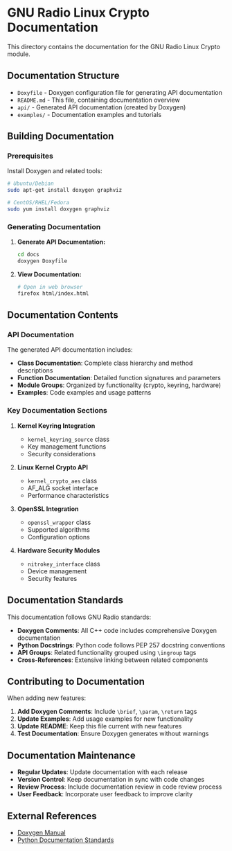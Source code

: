 # GNU Radio Linux Crypto Documentation

This directory contains the documentation for the GNU Radio Linux Crypto module.

## Documentation Structure

- `Doxyfile` - Doxygen configuration file for generating API documentation
- `README.md` - This file, containing documentation overview
- `api/` - Generated API documentation (created by Doxygen)
- `examples/` - Documentation examples and tutorials

## Building Documentation

### Prerequisites

Install Doxygen and related tools:

```bash
# Ubuntu/Debian
sudo apt-get install doxygen graphviz

# CentOS/RHEL/Fedora
sudo yum install doxygen graphviz
```

### Generating Documentation

1. **Generate API Documentation:**
   ```bash
   cd docs
   doxygen Doxyfile
   ```

2. **View Documentation:**
   ```bash
   # Open in web browser
   firefox html/index.html
   ```

## Documentation Contents

### API Documentation

The generated API documentation includes:

- **Class Documentation**: Complete class hierarchy and method descriptions
- **Function Documentation**: Detailed function signatures and parameters
- **Module Groups**: Organized by functionality (crypto, keyring, hardware)
- **Examples**: Code examples and usage patterns

### Key Documentation Sections

1. **Kernel Keyring Integration**
   - `kernel_keyring_source` class
   - Key management functions
   - Security considerations

2. **Linux Kernel Crypto API**
   - `kernel_crypto_aes` class
   - AF_ALG socket interface
   - Performance characteristics

3. **OpenSSL Integration**
   - `openssl_wrapper` class
   - Supported algorithms
   - Configuration options

4. **Hardware Security Modules**
   - `nitrokey_interface` class
   - Device management
   - Security features

## Documentation Standards

This documentation follows GNU Radio standards:

- **Doxygen Comments**: All C++ code includes comprehensive Doxygen documentation
- **Python Docstrings**: Python code follows PEP 257 docstring conventions
- **API Groups**: Related functionality grouped using `\ingroup` tags
- **Cross-References**: Extensive linking between related components

## Contributing to Documentation

When adding new features:

1. **Add Doxygen Comments**: Include `\brief`, `\param`, `\return` tags
2. **Update Examples**: Add usage examples for new functionality
3. **Update README**: Keep this file current with new features
4. **Test Documentation**: Ensure Doxygen generates without warnings

## Documentation Maintenance

- **Regular Updates**: Update documentation with each release
- **Version Control**: Keep documentation in sync with code changes
- **Review Process**: Include documentation review in code review process
- **User Feedback**: Incorporate user feedback to improve clarity

## External References

- [Doxygen Manual](https://www.doxygen.nl/manual/)
- [Python Documentation Standards](https://www.python.org/dev/peps/pep-0257/)
